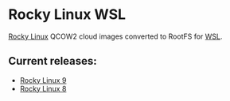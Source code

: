 # Rocky Linux WSL

[Rocky Linux](https://rockylinux.org/) QCOW2 cloud images converted to RootFS for [WSL](https://docs.microsoft.com/en-us/windows/wsl/).

## Current releases:
 - [Rocky Linux 9](https://github.com/mishamosher/RL-WSL/releases/tag/9.0-20220706)
 - [Rocky Linux 8](https://github.com/mishamosher/RL-WSL/releases/tag/8.8-20230518)